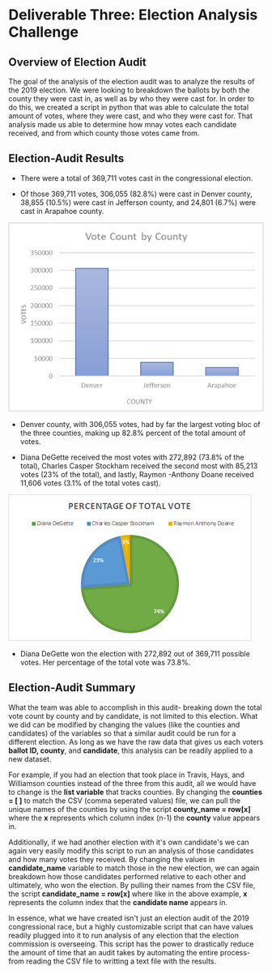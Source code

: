 # Deliverable Three: Election Analysis Challenge 

## Overview of Election Audit
The goal of the analysis of the election audit was to analyze the results of the 2019 election.  We were looking to breakdown the ballots by both the county they were cast in, as well as by who they were cast for.  In order to do this, we created a script in python that was able to calculate the total amount of votes, where they were cast, and who they were cast for.  That analysis made us able to determine how mnay votes each candidate received, and from which county those votes came from.

## Election-Audit Results

- There were a total of 369,711 votes cast in the congressional election.

- Of those 369,711 votes, 306,055 (82.8%) were cast in Denver county, 38,855 (10.5%) were cast in Jefferson county, and 24,801 (6.7%) were cast in Arapahoe county.

![Alt_Text](https://github.com/Nickguild1993/Election_Analysis/blob/master/Vote%20by%20county%20Bar.png)

- Denver county, with 306,055 votes, had by far the largest voting bloc of the three counties, making up 82.8% percent of the total amount of votes.

- Diana DeGette received the most votes with 272,892 (73.8% of the total), Charles Casper Stockham received the second most with 85,213 votes (23% of the total), and lastly, Raymon -Anthony Doane received 11,606 votes (3.1% of the total votes cast).

![Alt_Text](https://github.com/Nickguild1993/Election_Analysis/blob/master/Total%20vote%20pie%20chart.png)

- Diana DeGette won the election with 272,892 out of 369,711 possible votes.  Her percentage of the total vote was 73.8%.

## Election-Audit Summary
What the team was able to accomplish in this audit- breaking down the total vote count by county and by candidate, is not limited to this election.  What we did can be modified by changing the values (like the counties and candidates) of the variables so that a similar audit could be run for a different election.  As long as we have the raw data that gives us each voters **ballot ID, county**, and **candidate**, this analysis can be readily applied to a new dataset.  

For example, if you had an election that took place in Travis, Hays, and Williamson counties instead of the three from this audit, all we would have to change is the **list variable** that tracks counties. By changing the **counties = [ ]** to match the CSV (comma seperated values) file, we can pull the unique names of the counties by using the script **county_name = row[x]** where the **x** represents which column index (n-1) the **county** value appears in.  

Additionally, if we had another election with it's own candidate's we can again very easily modify this script to run an analysis of those candidates and how many votes they received.  By changing the values in **candidate_name** variable to match those in the new election, we can again breakdown how those candidates performed relative to each other and ultimately, who won the election.  By pulling their names from the CSV file, the script **candidate_name = row[x]** where like in the above example, **x** represents the column index that the **candidate name** appears in.  

In essence, what we have created isn't just an election audit of the 2019 congressional race, but a highly customizable script that can have values readily plugged into it to run analysis of any election that the election commission is overseeing.  This script has the power to drastically reduce the amount of time that an audit takes by automating the entire process- from reading the CSV file to writting a text file with the results.  
